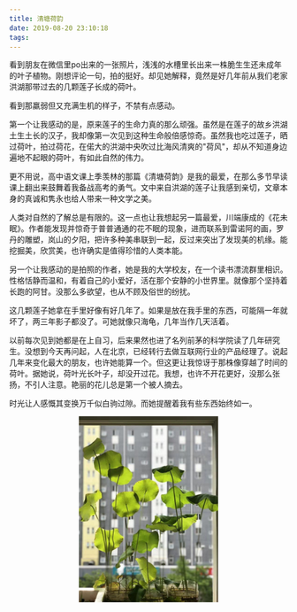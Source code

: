 ```yaml
---
title: 清塘荷韵
date: 2019-08-20 23:10:18
tags:
---
```


看到朋友在微信里po出来的一张照片，浅浅的水槽里长出来一株脆生生还未成年的叶子植物。刚想评论一句，拍的挺好。却见她解释，竟然是好几年前从我们老家洪湖那带过去的几颗莲子长成的荷叶。

看到那羸弱但又充满生机的样子，不禁有点感动。

第一个让我感动的是，原来莲子的生命力真的那么顽强。虽然是在莲子的故乡洪湖土生土长的汉子，我却像第一次见到这种生命般倍感惊奇。虽然我也吃过莲子，晒过荷叶，拍过荷花，在偌大的洪湖中央吹过比海风清爽的"荷风"，却从不知道身边遍地不起眼的荷叶，有如此自然的伟力。

 <!--more-->

更不用说，高中语文课上季羡林的那篇《清塘荷韵》是我的最爱，在那么多节早读课上翻出来鼓舞着我备战高考的勇气。文中来自洪湖的莲子让我感到亲切，文章本身的真诚和隽永也给人带来一种文学之美。

人类对自然的了解总是有限的。这一点也让我想起另一篇最爱，川端康成的《花未眠》。作者能发现并惊奇于普普通通的花不眠的现象，进而联系到雷诺阿的画，罗丹的雕塑，岚山的夕阳，把许多种美串联到一起，反过来突出了发现美的机缘。能挖掘美，欣赏美，也许确实是值得珍惜的人类本能。

另一个让我感动的是拍照的作者，她是我的大学校友，在一个读书漂流群里相识。性格恬静而温和，有着自己的小爱好，活在那个安静的小世界里。就像那个坚持着长跑的阿甘。没那么多欲望，也从不顾及俗世的纷扰。

这几颗莲子她拿在手里好像有好几年了。如果是放在我手里的东西，可能隔一年就坏了，两三年影子都没了。可她就像只海龟，几年当作几天活着。

以前每次见到她都是在上自习，后来果然也进了名列前茅的科学院读了几年研究生。没想到今天再问起，人在北京，已经转行去做互联网行业的产品经理了。说起几年来变化最大的朋友，也许她能算一个。但这更让我惊讶于那株像穿越了时间的荷叶。据她说，荷叶光长叶子，却没开过花。我想，也许不开花更好，没那么张扬，不引人注意。艳丽的花儿总是第一个被人摘去。

时光让人感慨其变换万千似白驹过隙。而她提醒着我有些东西始终如一。

<p style="text-align:center;"><img src="/images/lotusLeaf.jpg" width="50%" height="50%" title="清塘荷韵." alt="清塘荷韵"/></p>
